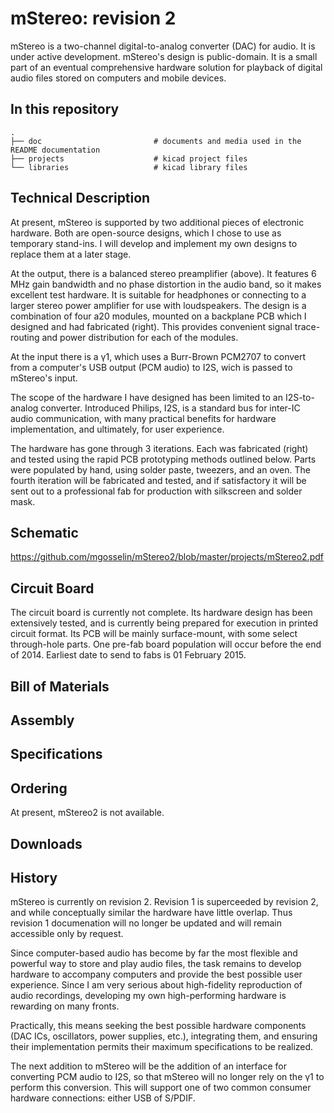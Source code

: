 mStereo: revision 2
========

mStereo is a two-channel digital-to-analog converter (DAC) for audio. It is under active development.  mStereo's design is public-domain.  It is a small part of an eventual comprehensive hardware solution for playback of digital audio files stored on computers and mobile devices. 

In this repository
--------------------
    .
    ├── doc                         # documents and media used in the README documentation
    ├── projects                    # kicad project files
    └── libraries                   # kicad library files
    
Technical Description
--------
At present, mStereo is supported by two additional pieces of electronic hardware. Both are open-source designs, which I chose to use as temporary stand-ins. I will develop and implement my own designs to replace them at a later stage.

At the output, there is a balanced stereo preamplifier (above). It features 6 MHz gain bandwidth and no phase distortion in the audio band, so it makes excellent test hardware. It is suitable for headphones or connecting to a larger stereo power amplifier for use with loudspeakers. The design is a combination of four a20 modules, mounted on a backplane PCB which I designed and had fabricated (right). This provides convenient signal trace-routing and power distribution for each of the modules.

At the input there is a γ1, which uses a Burr-Brown PCM2707 to convert from a computer's USB output (PCM audio) to I2S, wich is passed to mStereo's input.

The scope of the hardware I have designed has been limited to an I2S-to-analog converter. Introduced Philips, I2S, is a standard bus for inter-IC audio communication, with many practical benefits for hardware implementation, and ultimately, for user experience.

The hardware has gone through 3 iterations. Each was fabricated (right) and tested using the rapid PCB prototyping methods outlined below. Parts were populated by hand, using solder paste, tweezers, and an oven. The fourth iteration will be fabricated and tested, and if satisfactory it will be sent out to a professional fab for production with silkscreen and solder mask.

Schematic
--------

https://github.com/mgosselin/mStereo2/blob/master/projects/mStereo2.pdf

Circuit Board
--------

The circuit board is currently not complete.  Its hardware design has been extensively tested, and is currently being prepared for execution in printed circuit format.  Its PCB will be mainly surface-mount, with some select through-hole parts.  One pre-fab board population will occur before the end of 2014.  Earliest date to send to fabs is 01 February 2015.

Bill of Materials
--------

Assembly
--------

Specifications
--------

Ordering
--------
At present, mStereo2 is not available.

Downloads
--------

History
--------

mStereo is currently on revision 2.  Revision 1 is superceeded by revision 2, and while conceptually similar the hardware have little overlap.  Thus revision 1 documenation will no longer be updated and will remain accessible only by request.  

Since computer-based audio has become by far the most flexible and powerful way to store and play audio files, the task remains to develop hardware to accompany computers and provide the best possible user experience. Since I am very serious about high-fidelity reproduction of audio recordings, developing my own high-performing hardware is rewarding on many fronts.

Practically, this means seeking the best possible hardware components (DAC ICs, oscillators, power supplies, etc.), integrating them, and ensuring their implementation permits their maximum specifications to be realized.

The next addition to mStereo will be the addition of an interface for converting PCM audio to I2S, so that mStereo will no longer rely on the γ1 to perform this conversion. This will support one of two common consumer hardware connections: either USB of S/PDIF.
